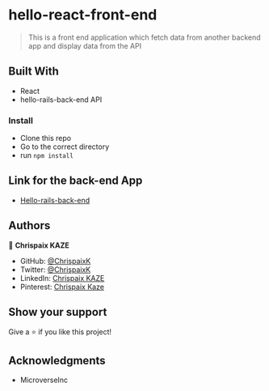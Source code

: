 # hello-react-front-end
> This is a front end application which fetch data from another backend app and display data from the API

## Built With

- React
- hello-rails-back-end API

### Install

- Clone this repo
- Go to the correct directory
- run `npm install`
## Link for the back-end App

- [Hello-rails-back-end](https://github.com/ChrispaixK/hello-rails-back-end) 

## Authors

👤 **Chrispaix KAZE**

- GitHub: [@ChrispaixK](https://github.com/ChrispaixK)
- Twitter: [@ChrispaixK](https://twitter.com/ChrispaixK)
- LinkedIn: [Chrispaix KAZE](https://www.linkedin.com/in/chrispaix-kaze-70445a175/)
- Pinterest: [Chrispaix Kaze](https://www.pinterest.fr/chrispaixkaze/)

## Show your support

Give a ⭐️ if you like this project!

## Acknowledgments

- MicroverseInc
